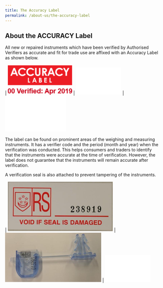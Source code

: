 ```yaml
---
title: The Accuracy Label
permalink: /about-us/the-accuracy-label
---
```

## About the ACCURACY Label

All new or repaired instruments which have been verified by Authorised Verifiers as accurate and fit for trade use are affixed with an Accuracy Label as shown below.

| ![accuracy label](/images/about/accuracy_label.jpg) | ![blank2](images/about/blank1.png) | ![blank2](images/about/blank2.png)
 
The label can be found on prominent areas of the weighing and measuring instruments. It has a verifier code and the period (month and year) when the verification was conducted. This helps consumers and traders to identify that the instruments were accurate at the time of verification. However, the label does not guarantee that the instruments will remain accurate after verification.

A verification seal is also attached to prevent tampering of the instruments.

| ![paper seal](/images/about/wm-seal.png) | ![plastic seal](images/about/wm-plastic-seal.png) | ![blank2](images/about/blank1.png)
